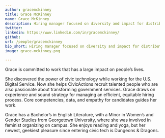 ```yaml
---
author: gracemckinney
title: Grace McKinney
name: Grace McKinney
description: Hiring manager focused on diversity and impact for distributed teams
twitter: 
linkedin: https://www.linkedin.com/in/gracemckinney/
github: 
url: /people/gracemckinney
bio_short: Hiring manager focused on diversity and impact for distributed teams
image: grace-mckinney.png

---
```


Grace is committed to work that has a large impact on people’s lives.

She discovered the power of civic technology while working for the U.S. Digital Service. Now she helps CivicActions recruit talented people who are also passionate about transforming government services. Grace draws on experience and sound strategy for managing an efficient, equitable hiring process. Core competencies, data, and empathy for candidates guides her work.

Grace has a Bachelor’s in English Literature, with a Minor in Women’s and Gender Studies from Georgetown University, where she was involved in feminist organizing on campus. She enjoys reading and yoga, but her newest, geekiest pleasure since entering civic tech is Dungeons & Dragons. 
